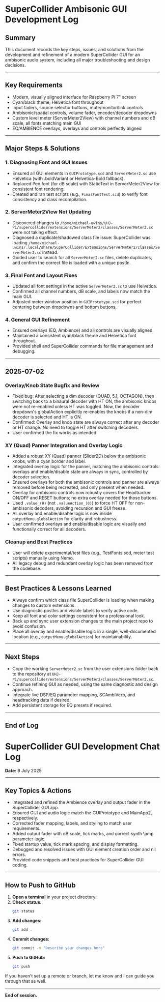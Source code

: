 # SuperCollider Ambisonic GUI Development Log

## Summary
This document records the key steps, issues, and solutions from the development and refinement of a modern SuperCollider GUI for an ambisonic audio system, including all major troubleshooting and design decisions.

---

## Key Requirements
- Modern, visually aligned interface for Raspberry Pi 7" screen
- Cyan/black theme, Helvetica font throughout
- Input faders, source selector buttons, mute/monitor/link controls
- Ambisonic/spatial controls, volume fader, encoder/decoder dropdowns
- Custom level meter (ServerMeter2View) with channel numbers and dB scale, all fonts matching main GUI
- EQ/AMBIENCE overlays, overlays and controls perfectly aligned

---

## Major Steps & Solutions

### 1. Diagnosing Font and GUI Issues
- Ensured all GUI elements in `GUIPrototype.scd` and `ServerMeter2.sc` use Helvetica (with .boldVariant or Helvetica-Bold fallback).
- Replaced Pen.font (for dB scale) with StaticText in ServerMeter2View for consistent font rendering.
- Created and ran test scripts (e.g., `FinalFontTest.scd`) to verify font consistency and class recompilation.

### 2. ServerMeter2View Not Updating
- Discovered changes to `/home/michael-uwins/UHJ-Pi/supercollider/extensions/ServerMeter2/classes/ServerMeter2.sc` were not taking effect.
- Diagnosed a duplicate/shadowed class file issue: SuperCollider was loading `/home/michael-uwins/.local/share/SuperCollider/Extensions/ServerMeter2/classes/ServerMeter2.sc` instead.
- Guided user to search for all `ServerMeter2.sc` files, delete duplicates, and confirm the correct file is loaded with a unique postln.

### 3. Final Font and Layout Fixes
- Updated all font settings in the active `ServerMeter2.sc` to use Helvetica.
- Confirmed all channel numbers, dB scale, and labels now match the main GUI.
- Adjusted meter window position in `GUIPrototype.scd` for perfect centering between dropdowns and bottom buttons.

### 4. General GUI Refinement
- Ensured overlays (EQ, Ambience) and all controls are visually aligned.
- Maintained a consistent cyan/black theme and Helvetica font throughout.
- Provided shell and SuperCollider commands for file management and debugging.

---

## 2025-07-02

### Overlay/Knob State Bugfix and Review
- Fixed bug: After selecting a dim decoder (QUAD, 5.1, OCTAGON), then switching back to a binaural decoder with HT ON, the ambisonic knobs were not re-enabled unless HT was toggled. Now, the decoder dropdown's globalAction explicitly re-enables the knobs if a non-dim decoder is selected and HT is ON.
- Confirmed: Overlay and knob state are always correct after any decoder or HT change. No need to toggle HT after switching decoders.
- User confirmed the fix works as intended.

### XY (Quad) Panner Integration and Overlay Logic
- Added a robust XY (Quad) panner (Slider2D) below the ambisonic knobs, with a cyan border and label.
- Integrated overlay logic for the panner, matching the ambisonic controls: overlays and enable/disable state are always in sync, controlled by decoder selection.
- Ensured overlays for both the ambisonic controls and panner are always removed before being recreated, and only present when needed.
- Overlay for ambisonic controls now robustly covers the Headtracker ON/OFF and RESET buttons; no extra overlay needed for those buttons.
- Used `.value_(0)` (not `.valueAction_(0)`) to force HT OFF for non-ambisonic decoders, avoiding recursion and GUI freeze.
- All overlay and enable/disable logic is now inside `outputMenu.globalAction` for clarity and robustness.
- User confirmed overlays and enable/disable logic are visually and functionally correct for all decoders.

### Cleanup and Best Practices
- User will delete experimental/test files (e.g., TestFonts.scd, meter test scripts) manually using Nemo.
- All legacy debug and redundant overlay logic has been removed from the codebase.

---

## Best Practices & Lessons Learned
- Always confirm which class file SuperCollider is loading when making changes to custom extensions.
- Use diagnostic postlns and visible labels to verify active code.
- Keep all font and color settings consistent for a professional look.
- Back up and sync user extension changes to the main project repo to avoid confusion.
- Place all overlay and enable/disable logic in a single, well-documented location (e.g., `outputMenu.globalAction`) for maintainability.

---

## Next Steps
- Copy the working `ServerMeter2.sc` from the user extensions folder back to the repository at `UHJ-Pi/supercollider/extensions/ServerMeter2/classes/ServerMeter2.sc`.
- Continue refining GUI as needed, using the same diagnostic and design approach.
- Integrate live DSP/EQ parameter mapping, SCAmbiVerb, and headtracking data if desired.
- Add persistent storage for EQ presets if required.

---

## End of Log

# SuperCollider GUI Development Chat Log

**Date:** 9 July 2025

---

## Key Topics & Actions

- Integrated and refined the Ambience overlay and output fader in the SuperCollider GUI app.
- Ensured GUI and audio logic match the GUIPrototype and MainApp2, respectively.
- Corrected fader mapping, labels, and styling to match user requirements.
- Added output fader with dB scale, tick marks, and correct synth \amp parameter logic.
- Fixed startup value, tick mark spacing, and display formatting.
- Debugged and resolved issues with GUI element creation order and nil errors.
- Provided code snippets and best practices for SuperCollider GUI coding.

---

## How to Push to GitHub

1. **Open a terminal** in your project directory.
2. **Check status:**
   ```bash
   git status
   ```
3. **Add changes:**
   ```bash
   git add .
   ```
4. **Commit changes:**
   ```bash
   git commit -m "Describe your changes here"
   ```
5. **Push to GitHub:**
   ```bash
   git push
   ```

If you haven't set up a remote or branch, let me know and I can guide you through that as well.

---

**End of session.**
